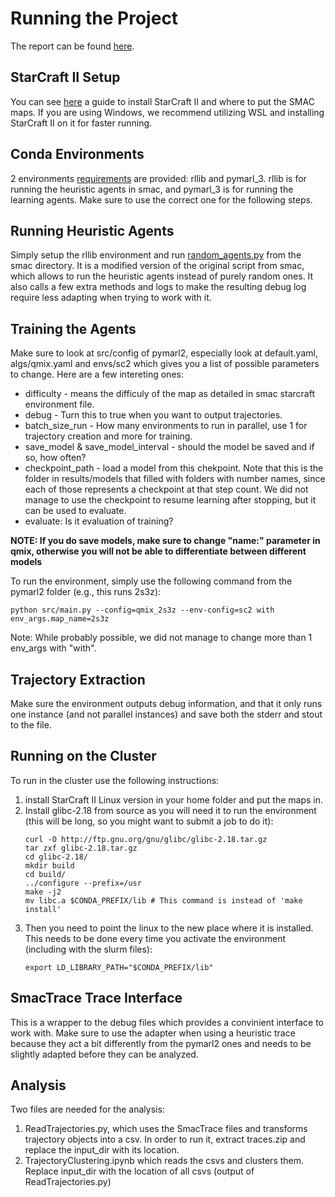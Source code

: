 # Running the Project
The report can be found [here](CIAI_Project_Report.pdf).

## StarCraft II Setup
You can see [here](https://github.com/lior8/CIAI-Project/tree/main/smac#installing-starcraft-ii) a guide to install StarCraft II and where to put the SMAC maps.
If you are using Windows, we recommend utilizing WSL and installing StarCraft II on it for faster running.

## Conda Environments
2 environments [requirements](https://github.com/lior8/CIAI-Project/tree/main/Requirements) are provided: rllib and pymarl_3. rllib is for running the heuristic agents in smac, and pymarl_3 is for running the learning agents. Make sure to use the correct one for the following steps.

## Running Heuristic Agents
Simply setup the rllib environment and run [random_agents.py](https://github.com/lior8/CIAI-Project/blob/main/smac/smac/examples/random_agents.py) from the smac directory. It is a modified version of the original script from smac, which allows to run the heuristic agents instead of purely random ones. It also calls a few extra methods and logs to make the resulting debug log require less adapting when trying to work with it.

## Training the Agents
Make sure to look at src/config of pymarl2, especially look at default.yaml, algs/qmix.yaml and envs/sc2 which gives you a list of possible parameters to change. Here are a few intereting ones:
- difficulty - means the difficuly of the map as detailed in smac starcraft environment file.
- debug - Turn this to true when you want to output trajectories.
- batch_size_run - How many environments to run in parallel, use 1 for trajectory creation and more for training.
- save_model & save_model_interval - should the model be saved and if so, how often?
- checkpoint_path - load a model from this chekpoint. Note that this is the folder in results/models that filled with folders with number names, since each of those represents a checkpoint at that step count. We did not manage to use the checkpoint to resume learning after stopping, but it can be used to evaluate.
- evaluate: Is it evaluation of training?

**NOTE: If you do save models, make sure to change "name:" parameter in qmix, otherwise you will not be able to differentiate between different models**

To run the environment, simply use the following command from the pymarl2 folder (e.g., this runs 2s3z):
  ```
python src/main.py --config=qmix_2s3z --env-config=sc2 with env_args.map_name=2s3z
  ```
Note: While probably possible, we did not manage to change more than 1 env_args with "with".

  ## Trajectory Extraction
  Make sure the environment outputs debug information, and that it only runs one instance (and not parallel instances) and save both the stderr and stout to the file.

  ## Running on the Cluster
  To run in the cluster use the following instructions:
  1. install StarCraft II Linux version in your home folder and put the maps in.
  2. Install glibc-2.18 from source as you will need it to run the environment (this will be long, so you might want to submit a job to do it):
     ```
     curl -O http://ftp.gnu.org/gnu/glibc/glibc-2.18.tar.gz
     tar zxf glibc-2.18.tar.gz
     cd glibc-2.18/
     mkdir build
     cd build/
     ../configure --prefix=/usr
     make -j2
     mv libc.a $CONDA_PREFIX/lib # This command is instead of 'make install'
     ```
   3. Then you need to point the linux to the new place where it is installed. This needs to be done every time you activate the environment (including with the slurm files):
      ```
      export LD_LIBRARY_PATH="$CONDA_PREFIX/lib"
      ```

## SmacTrace Trace Interface
This is a wrapper to the debug files which provides a convinient interface to work with. Make sure to use the adapter when using a heuristic trace because they act a bit differently from the pymarl2 ones and needs to be slightly adapted before they can be analyzed.

## Analysis
Two files are needed for the analysis: 
1. ReadTrajectories.py, which uses the SmacTrace files and transforms trajectory objects into a csv. In order to run it, extract traces.zip and replace the input_dir with its location. 
2. TrajectoryClustering.ipynb which reads the csvs and clusters them. Replace input_dir with the location of all csvs (output of ReadTrajectories.py)
